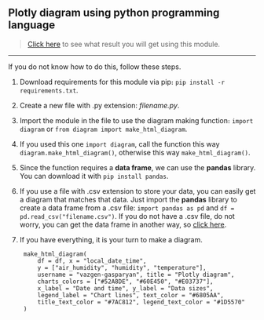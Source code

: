 ## Plotly diagram using python programming language

> [Click here](https://vazgen-gasparyan.github.io/plotly-diagram/vazgen-gasparyan) to see what result you will get using this module.

<hr/>

If you do not know how to do this, follow these steps.

1. Download requirements for this module via pip։ `pip install -r requirements.txt`.
2. Create a new file with .py extension: *filename.py*.
3. Import the module in the file to use the diagram making function։ `import diagram` or `from diagram import make_html_diagram`.
4. If you used this one `import diagram`, call the function this way `diagram.make_html_diagram()`, otherwise this way `make_html_diagram()`.
5. Since the function requires a **data frame**, we can use the **pandas** library. You can download it with `pip install pandas`.
6. If you use a file with .csv extension to store your data, you can easily get a diagram that matches that data. Just import the **pandas** library to create a data frame from a .csv file: `import pandas as pd` and `df = pd.read_csv("filename.csv")`. If you do not have a .csv file, do not worry, you can get the data frame in another way, so [click here](https://pandas.pydata.org/docs/reference/api/pandas.DataFrame.html).
7. If you have everything, it is your turn to make a diagram.


        make_html_diagram(
            df = df, x = "local_date_time",
            y = ["air_humidity", "humidity", "temperature"],
            username = "vazgen-gasparyan", title = "Plotly diagram",
            charts_colors = ["#52A8DE", "#60E450", "#E03737"],
            x_label = "Date and time", y_label = "Data sizes",
            legend_label = "Chart lines", text_color = "#6805AA",
            title_text_color = "#7AC812", legend_text_color = "#1D5570"
        )
